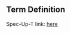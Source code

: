 ## Term Definition

Spec-Up-T link: <a href='https://weboftrust.github.io/WOT-terms/docs/glossary/weight'>here</a>
